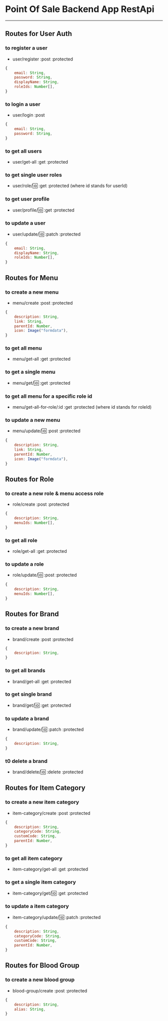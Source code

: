 # Point Of Sale Backend App RestApi

---

## Routes for User Auth

### to register a user

- user/register :post :protected

```js
{
    email: String,
    password: String,
    displayName: String,
    roleIds: Number[],
}
```

### to login a user

- user/login :post

```js
{
    email: String,
    password: String,
}
```

### to get all users

- user/get-all :get :protected

### to get single user roles

- user/role/:id: :get :protected (where id stands for userId)

### to get user profile

- user/profile/:id: :get :protected

### to update a user

- user/update/:id: :patch :protected

```js
{
    email: String,
    displayName: String,
    roleIds: Number[],
}
```

## Routes for Menu

### to create a new menu

- menu/create :post :protected

```js
{
    description: String,
    link: String,
    parentId: Number,
    icon: Image("formdata"),
}
```

### to get all menu

- menu/get-all :get :protected

### to get a single menu

- menu/get/:id: :get :protected

### to get all menu for a specific role id

- menu/get-all-for-role/:id :get :protected (where id stands for roleId)

### to update a new menu

- menu/update/:id: :post :protected

```js
{
    description: String,
    link: String,
    parentId: Number,
    icon: Image("formdata"),
}
```

## Routes for Role

### to create a new role & menu access role

- role/create :post :protected

```js
{
    description: String,
    menuIds: Number[],
}
```

### to get all role

- role/get-all :get :protected

### to update a role

- role/update/:id: :post :protected

```js
{
    description: String,
    menuIds: Number[],
}
```

## Routes for Brand

### to create a new brand

- brand/create :post :protected

```js
{
    description: String,
}
```

### to get all brands

- brand/get-all :get :protected

### to get single brand

- brand/get/:id: :get :protected

### to update a brand

- brand/update/:id: :patch :protected

```js
{
    description: String,
}
```

### t0 delete a brand

- brand/delete/:id: :delete :protected

## Routes for Item Category

### to create a new item category

- item-category/create :post :protected

```js
{
    description: String,
    categoryCode: String,
    customCode: String,
    parentId: Number,
}
```

### to get all item category

- item-category/get-all :get :protected

### to get a single item category

- item-category/get/:id: :get :protected

### to update a item category

- item-category/update/:id: :patch :protected

```js
{
    description: String,
    categoryCode: String,
    customCode: String,
    parentId: Number,
}
```

## Routes for Blood Group

### to create a new blood group

- blood-group/create :post :protected

```js
{
    description: String,
    alias: String,
}
```
